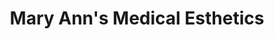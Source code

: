 ---
title: "Mary Ann's Medical Esthetics"
url: /santa-fe/mary-anns-medical-esthetics/
shop: Kosmetik
---